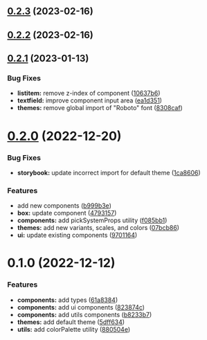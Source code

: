 

## [0.2.3](https://github.com/TazDeCoder/glow-mui3/compare/0.2.1...0.2.3) (2023-02-16)

## [0.2.2](https://github.com/TazDeCoder/glow-mui3/compare/0.2.1...0.2.2) (2023-02-16)

## [0.2.1](https://github.com/TazDeCoder/glow-mui3/compare/0.2.0...0.2.1) (2023-01-13)


### Bug Fixes

* **listitem:** remove z-index of component ([10637b6](https://github.com/TazDeCoder/glow-mui3/commit/10637b69ab6c5bf98da257b0e6629c8eeb420a80))
* **textfield:** improve component input area ([ea1d351](https://github.com/TazDeCoder/glow-mui3/commit/ea1d3517b1da11e8935b8e2d40fa2b8a4340ffff))
* **themes:** remove global import of "Roboto" font ([8308caf](https://github.com/TazDeCoder/glow-mui3/commit/8308caf5e9d19939bea2761e22d84a91143ecc7c))

# [0.2.0](https://github.com/TazDeCoder/glow-mui3/compare/0.1.0...0.2.0) (2022-12-20)


### Bug Fixes

* **storybook:** update incorrect import for default theme ([1ca8606](https://github.com/TazDeCoder/glow-mui3/commit/1ca860635f6f998ca473c18fd7b47d11303b5e5d))


### Features

* add new components ([b999b3e](https://github.com/TazDeCoder/glow-mui3/commit/b999b3e6eb83d5814314f7af6c16a89569ebfad0))
* **box:** update component ([4793157](https://github.com/TazDeCoder/glow-mui3/commit/47931575945bc99be810b934041b018270b73d66))
* **components:** add pickSystemProps utility ([f085bb1](https://github.com/TazDeCoder/glow-mui3/commit/f085bb1360a4d69962cf56c0cb83edc0999bacd7))
* **themes:** add new variants, scales, and colors ([07bcb86](https://github.com/TazDeCoder/glow-mui3/commit/07bcb8600a416571ca9174917fa02989b1dd51c9))
* **ui:** update existing components ([9701164](https://github.com/TazDeCoder/glow-mui3/commit/97011645d173f05d5bd16369a5fbcc800e5efa7a))

# 0.1.0 (2022-12-12)


### Features

* **components:** add types ([61a8384](https://github.com/TazDeCoder/glow-mui3/commit/61a8384459f7c38c1c9bd8f84b5176d391aff05a))
* **components:** add ui components ([823874c](https://github.com/TazDeCoder/glow-mui3/commit/823874c7d17f66d76f3ab20e7ebad8b2c2edd33b))
* **components:** add utils components ([b8233b7](https://github.com/TazDeCoder/glow-mui3/commit/b8233b7c61fba2ca78847a1c715637f4fb585a8e))
* **themes:** add default theme ([5dff634](https://github.com/TazDeCoder/glow-mui3/commit/5dff6348e0cd892f6afc1f7141feb320578cbd26))
* **utils:** add colorPalette utility ([880504e](https://github.com/TazDeCoder/glow-mui3/commit/880504ef805c3aa35080ceb566cdfd66bfa6d1d6))